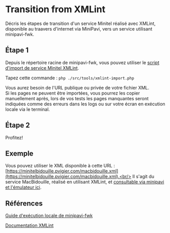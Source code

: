 # Transition from XMLint

Décris les étapes de transition d'un service Minitel réalisé avec XMLint, disponible au traavers d'internet via MiniPavi, vers un service utilisant minipavi-fwk.


## Étape 1
Depuis le répertoire racine de minipavi-fwk, vous pouvez utiliser le [script d'import de service Minitel XMLint](../../src/tools/xmlint-import.php).

Tapez cette commande : `php ./src/tools/xmlint-import.php`

Vous aurez besoin de l'URL publique ou privée de votre fichier XML.<br/>
Si les pages ne peuvent être importées, vous pourrez les copier manuellement après, lors de vos tests les pages manquantes seront indiquées comme des erreurs dans les logs ou sur votre écran en exécution locale via le terminal.


## Étape 2
Profitez!


## Exemple
Vous pouvez utiliser le XML disponible à cette URL : [https://minitelbidouille.pvigier.com/macbidouille.xml](https://minitelbidouille.pvigier.com/macbidouille.xml).<br/>
Il s'agit du service MacBidouille, réalisé en utilisant XMLint, et [consultable via minipavi et l'émulateur ici](https://www.minipavi.fr/emulminitel/index.php?url=https://minitelbidouille.pvigier.com/macbidouille.xml&color=false).


## Références
[Guide d'exécution locale de minipavi-fwk](./Local-execution.md)

[Documentation XMLint](https://raw.githubusercontent.com/ludosevilla/minipaviCli/master/XMLint/XMLint-doc.pdf)
